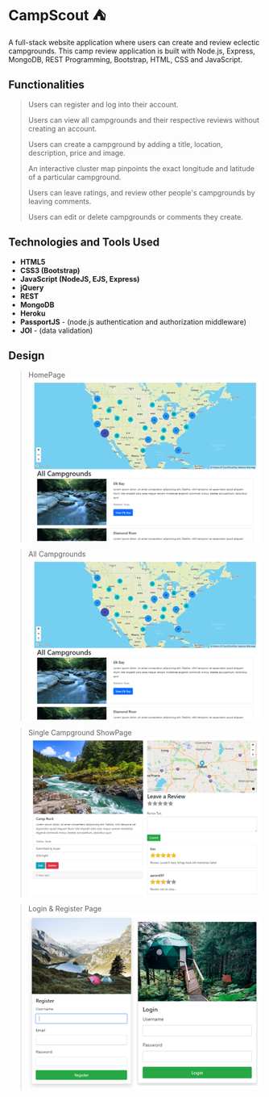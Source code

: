 # CampScout :tent:

A full-stack website application where users can create and review eclectic campgrounds. This camp review application is built with Node.js, Express, MongoDB, REST Programming, Bootstrap, HTML, CSS and JavaScript.

## Functionalities

> Users can register and log into their account.
>
> Users can view all campgrounds and their respective reviews without creating an account.
>
> Users can create a campground by adding a title, location, description, price and image.
>
> An interactive cluster map pinpoints the exact longitude and latitude of a particular campground.
>
> Users can leave ratings, and review other people's campgrounds by leaving comments.
>
> Users can edit or delete campgrounds or comments they create.

## Technologies and Tools Used

- **HTML5**
- **CSS3 (Bootstrap)**
- **JavaScript (NodeJS, EJS, Express)**
- **jQuery**
- **REST**
- **MongoDB**
- **Heroku**
- **PassportJS** - (node.js authentication and authorization middleware)
- **JOI** - (data validation)

## Design

> HomePage
> ![Screenshot](./public/assets/allcamp.png)

> All Campgrounds
> ![Screenshot](./public/assets/allcamp.png)

> Single Campground ShowPage
> ![Screenshot](./public/assets/singleshow.png)

> Login & Register Page
> ![Screenshot](./public/assets/loginregis.png)

